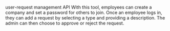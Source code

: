  user-request management API 
 With this tool, employees can create a company and set a password for others to join. Once an employee logs in, they can add a request by selecting a type and providing a description. The admin can then choose to approve or reject the request.
